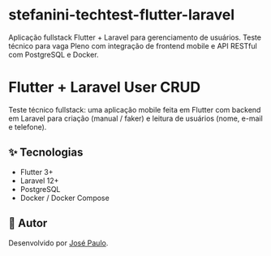 # stefanini-techtest-flutter-laravel

Aplicação fullstack Flutter + Laravel para gerenciamento de usuários. Teste técnico para vaga Pleno com integração de frontend mobile e API RESTful com PostgreSQL e Docker.

# Flutter + Laravel User CRUD

Teste técnico fullstack: uma aplicação mobile feita em Flutter com backend em Laravel para criação (manual / faker) e leitura de usuários (nome, e-mail e telefone).

## ✨ Tecnologias

- Flutter 3+
- Laravel 12+
- PostgreSQL
- Docker / Docker Compose

## 🧑 Autor

Desenvolvido por [José Paulo](https://www.linkedin.com/in/jose-paulo-oliveira-filho/).
